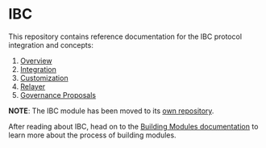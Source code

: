 <!--
order: false
parent:
  order: 5
-->

# IBC

This repository contains reference documentation for the IBC protocol integration and concepts:

1. [Overview](overview.md)
2. [Integration](integration.md)
3. [Customization](custom.md)
4. [Relayer](relayer.md)
5. [Governance Proposals](proposals.md)

**NOTE**: The IBC module has been moved to its [own repository](https://github.com/cosmos/ibc-go).

After reading about IBC, head on to the [Building Modules
documentation](../building-modules/) to learn more about the process of building modules.

